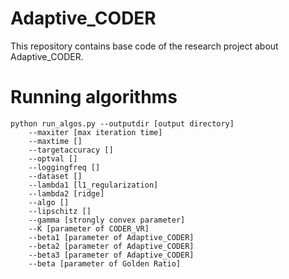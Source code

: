 # Adaptive_CODER

This repository contains base code of the research project about Adaptive_CODER.


# Running algorithms

```
python run_algos.py --outputdir [output directory] 
    --maxiter [max iteration time] 
    --maxtime []
    --targetaccuracy []
    --optval []
    --loggingfreq []
    --dataset []
    --lambda1 [l1_regularization]
    --lambda2 [ridge]
    --algo []
    --lipschitz []
    --gamma [strongly convex parameter]
    --K [parameter of CODER_VR]
    --beta1 [parameter of Adaptive_CODER]
    --beta2 [parameter of Adaptive_CODER]
    --beta3 [parameter of Adaptive_CODER]
    --beta [parameter of Golden Ratio]
```